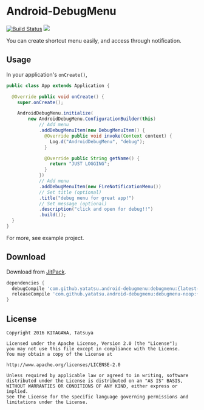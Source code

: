 # Android-DebugMenu
[![Build Status](https://travis-ci.org/yatatsu/Android-DebugMenu.svg?branch=master)](https://travis-ci.org/yatatsu/Android-DebugMenu)
[![](https://jitpack.io/v/yatatsu/android-debugmenu.svg)](https://jitpack.io/#yatatsu/android-debugmenu)

You can create shortcut menu easily, and access through notification.

## Usage

In your application's `onCreate()`,

```java
public class App extends Application {

  @Override public void onCreate() {
    super.onCreate();

    AndroidDebugMenu.initialize(
        new AndroidDebugMenu.ConfigurationBuilder(this)
            // Add menu
            .addDebugMenuItem(new DebugMenuItem() {
              @Override public void invoke(Context context) {
                Log.d("AndroidDebugMenu", "debug");
              }

              @Override public String getName() {
                return "JUST LOGGING";
              }
            })
            // Add menu
            .addDebugMenuItem(new FireNotificationMenu())
            // Set title (optional)
            .title("debug menu for great app!")
            // Set message (optional)
            .description("click and open for debug!!")
            .build());
  }
}
```

For more, see example project.

## Download

Download from [JitPack](https://jitpack.io).

```groovy
dependencies {
  debugCompile 'com.github.yatatsu.android-debugmenu:debugmenu:{latest-version}'
  releaseCompile 'com.github.yatatsu.android-debugmenu:debugmenu-noop:{latest-version}'
}
```

## License

```
Copyright 2016 KITAGAWA, Tatsuya

Licensed under the Apache License, Version 2.0 (the "License");
you may not use this file except in compliance with the License.
You may obtain a copy of the License at

http://www.apache.org/licenses/LICENSE-2.0

Unless required by applicable law or agreed to in writing, software
distributed under the License is distributed on an "AS IS" BASIS,
WITHOUT WARRANTIES OR CONDITIONS OF ANY KIND, either express or implied.
See the License for the specific language governing permissions and
limitations under the License.
```